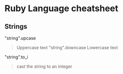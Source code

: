 # Ruby Language cheatsheet

## Strings
"string".upcase
> Uppercase text
"string".downcase
> Lowercase text

"string".to_i
> cast the string to an integer

